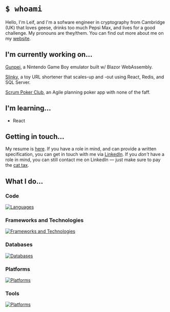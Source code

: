 # `$ whoami`

Hello, I'm Leif, and I'm a sofware engineer in cryptography from Cambridge (UK) that loves geese, drinks too much Pepsi Max, and lives for a good challenge. My pronouns are they/them. You can find out more about me on my [website](https://leif.uk/about).

## I'm currently working on...

[Gunpei](https://github.com/LeifWritesCode/Gunpei), a Nintendo Game Boy emulator built w/ Blazor WebAssembly.

[Slinky](https://github.com/LeifWritesCode/Slinky), a toy URL shortener that scales-up and -out using React, Redis, and SQL Server.

[Scrum Poker Club](https://github.com/lwgsystems/scrumpokerclub), an Agile planning poker app with none of the faff.

## I'm learning...

- React

## Getting in touch...

My resume is [here](https://leif.uk/cv/). If you have a role in mind, and can provide a written specification, you can get in touch with me via [LinkedIn](https://www.linkedin.com/in/championofgoats/). If you _don't_ have a role in mind, you can still contact me on LinkedIn — just make sure to pay the [cat tax](https://www.dictionary.com/e/pop-culture/cat-tax).

## What I do...

### Code

[![Languages](https://skillicons.dev/icons?i=cs,c,cpp,go,java,js,bash,kotlin,html,css,swift,php,cmake,md,powershell)](https://skillicons.dev)

### Frameworks and Technologies

[![Frameworks and Technologies](https://skillicons.dev/icons?i=unreal,unity,nodejs,dotnet,express,bootstrap,wasm)](https://skillicons.dev)

### Databases

[![Databases](https://skillicons.dev/icons?i=mysql,redis,sqlite)](https://skillicons.dev)

### Platforms

[![Platforms](https://skillicons.dev/icons?i=linux,docker,aws,azure)](https://skillicons.dev)

### Tools

[![Platforms](https://skillicons.dev/icons?i=git,visualstudio,github,vim)](https://skillicons.dev)
